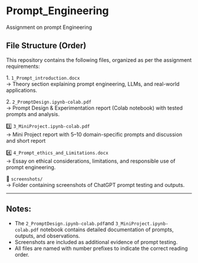 # Prompt_Engineering
Assignment on prompt Engineering
##  File Structure (Order)

This repository contains the following files, organized as per the assignment requirements:

1️. `1_Prompt_introduction.docx`  
→ Theory section explaining prompt engineering, LLMs, and real-world applications.

2️. `2_PromptDesign.ipynb-colab.pdf`  
→ Prompt Design & Experimentation report (Colab notebook) with tested prompts and analysis.

3️⃣ `3_MiniProject.ipynb-colab.pdf`  
→ Mini Project report with 5–10 domain-specific prompts and discussion and short report

4️⃣ `4_Prompt_ethics_and_Limitations.docx`  
→ Essay on ethical considerations, limitations, and responsible use of prompt engineering.

📂 `screenshots/`  
→ Folder containing screenshots of ChatGPT prompt testing and outputs.

---

## Notes:

- The `2_PromptDesign.ipynb-colab.pdf`and `3_MiniProject.ipynb-colab.pdf` notebook contains detailed documentation of prompts, outputs, and observations.
- Screenshots are included as additional evidence of prompt testing.
- All files are named with number prefixes to indicate the correct reading order.
